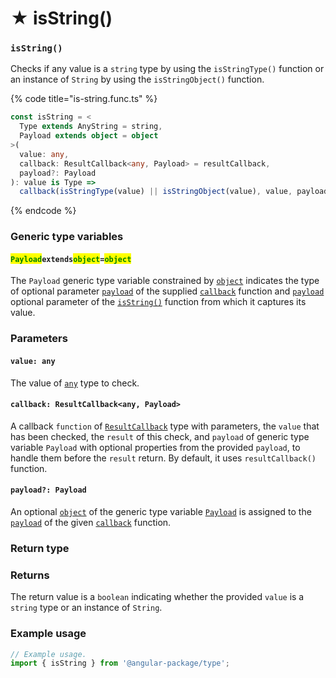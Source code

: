 # ★ isString()

### `isString()`

Checks if any value is a `string` type by using the `isStringType()` function or an instance of `String` by using the `isStringObject()` function.

{% code title="is-string.func.ts" %}
```typescript
const isString = <
  Type extends AnyString = string,
  Payload extends object = object
>(
  value: any,
  callback: ResultCallback<any, Payload> = resultCallback,
  payload?: Payload
): value is Type =>
  callback(isStringType(value) || isStringObject(value), value, payload);
```
{% endcode %}

### Generic type variables

#### <mark style="color:green;">**`Payload`**</mark>**`extends`**<mark style="color:green;">**`object`**</mark>**`=`**<mark style="color:green;">**`object`**</mark>

The `Payload` generic type variable constrained by [`object`](https://www.typescriptlang.org/docs/handbook/basic-types.html#object) indicates the type of optional parameter [`payload`](../types/resultcallback.md#payload-payload) of the supplied [`callback`](isstring.md#callback-resultcallback-less-than-any-payload-greater-than) function and [`payload`](isstring.md#payload-payload) optional parameter of the [`isString()`](isstring.md#isstring) function from which it captures its value.

### Parameters

#### `value: any`

The value of [`any`](https://www.typescriptlang.org/docs/handbook/2/everyday-types.html#any) type to check.

#### `callback: ResultCallback<any, Payload>`

A callback `function` of [`ResultCallback`](../types/resultcallback.md) type with parameters, the `value` that has been checked, the `result` of this check, and `payload` of generic type variable `Payload` with optional properties from the provided `payload`, to handle them before the `result` return. By default, it uses `resultCallback()` function.

#### `payload?: Payload`

An optional [`object`](https://developer.mozilla.org/en-US/docs/Web/JavaScript/Reference/Global\_Objects/Object) of the generic type variable [`Payload`](isstring.md#payloadextendsobject) is assigned to the [`payload`](../types/resultcallback.md#payload-payload) of the given [`callback`](isstring.md#callback-resultcallback-less-than-any-payload-greater-than) function.

### Return type

### Returns

The return value is a `boolean` indicating whether the provided `value` is a `string` type or an instance of `String`.

### Example usage

```typescript
// Example usage.
import { isString } from '@angular-package/type';

```

